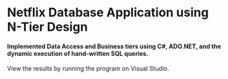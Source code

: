# Netflix Database Application using N-Tier Design

#### Implemented Data Access and Business tiers using C#, ADO.NET, and the dynamic execution of hand-written SQL queries.

View the results by running the program on Visual Studio.
